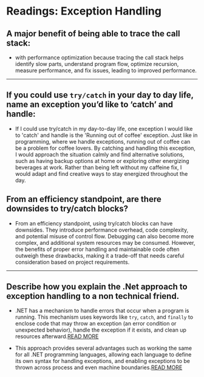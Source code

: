 # Readings: Exception Handling 

## A major benefit of being able to trace the call stack:

- with performance optimization because tracing the call stack helps identify slow parts, understand program flow, optimize recursion, measure performance, and fix issues, leading to improved performance.

---

## If you could use `try/catch` in your day to day life, name an exception you’d like to ‘catch’ and handle:

- If I could use try/catch in my day-to-day life, one exception I would like to 'catch' and handle is the 'Running out of coffee' exception. Just like in programming, where we handle exceptions, running out of coffee can be a problem for coffee lovers. By catching and handling this exception, I would approach the situation calmly and find alternative solutions, such as having backup options at home or exploring other energizing beverages at work. Rather than being left without my caffeine fix, I would adapt and find creative ways to stay energized throughout the day.

## From an efficiency standpoint, are there downsides to try/catch blocks?

- From an efficiency standpoint, using try/catch blocks can have downsides. They introduce performance overhead, code complexity, and potential misuse of control flow. Debugging can also become more complex, and additional system resources may be consumed. However, the benefits of proper error handling and maintainable code often outweigh these drawbacks, making it a trade-off that needs careful consideration based on project requirements.

---

## Describe how you explain the .Net approach to exception handling to a non technical friend.

-  .NET has a mechanism to handle errors that occur when a program is running. This mechanism uses keywords like `try`, `catch`, and `finally` to enclose code that may throw an exception (an error condition or unexpected behavior), handle the exception if it exists, and clean up resources afterward.[READ MORE](https://learn.microsoft.com/en-us/dotnet/csharp/fundamentals/exceptions/)

- This approach provides several advantages such as working the same for all .NET programming languages, allowing each language to define its own syntax for handling exceptions, and enabling exceptions to be thrown across process and even machine boundaries.[READ MORE](https://learn.microsoft.com/en-us/dotnet/standard/exceptions/)



